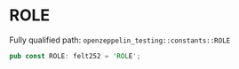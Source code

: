 # ROLE

Fully qualified path: `openzeppelin_testing::constants::ROLE`

```rust
pub const ROLE: felt252 = 'ROLE';
```

